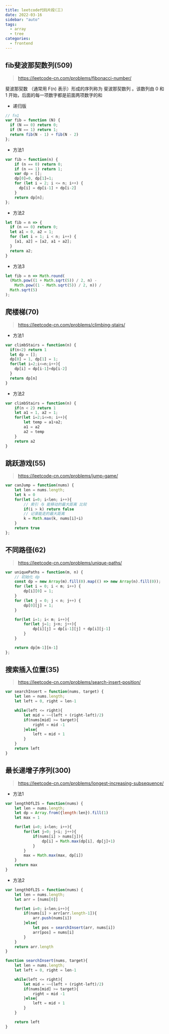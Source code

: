 ```yaml
---
title: leetcode代码片段(三)
date: 2022-03-16
sidebar: "auto"
tags:
  - array
  - tree
categories:
  - frontend
---
```


## fib斐波那契数列(509)

> <https://leetcode-cn.com/problems/fibonacci-number/>

斐波那契数 （通常用 F(n) 表示）形成的序列称为 斐波那契数列 。该数列由 0 和 1 开始，后面的每一项数字都是前面两项数字的和

- 递归版

```js
// fn1
var fib = function (N) {
  if (N == 0) return 0;
  if (N == 1) return 1;
  return fib(N - 1) + fib(N - 2)
};
```

- 方法1

```js
var fib = function(n) {
    if (n == 0) return 0;
    if (n == 1) return 1;
    var dp = [];
    dp[0]=0, dp[1]=1;
    for (let i = 2; i <= n; i++) {
      dp[i] = dp[i-1] + dp[i-2]
    }
    return dp[n];
};
```

- 方法2

```js
let fib = n => {
  if (n == 0) return 0;
  let a1 = 0, a2 = 1;
  for (let i = 1; i < n; i++) {
    [a1, a2] = [a2, a1 + a2];
  }
  return a2;
}
```

- 方法3

```js
let fib = n => Math.round(
  (Math.pow((1 + Math.sqrt(5)) / 2, n) -
    Math.pow((1 - Math.sqrt(5)) / 2, n)) /
  Math.sqrt(5)
);
```

## 爬楼梯(70)

> <https://leetcode-cn.com/problems/climbing-stairs/>

- 方法1

```js
var climbStairs = function(n) {
  if(n<2) return 1
  let dp = [];
  dp[0] = 1, dp[1] = 1;
  for(let i=2;i<=n;i++){
    dp[i] = dp[i-1]+dp[i-2]
  }
  return dp[n]
}
```

- 方法2

```js
var climbStairs = function(n) {
    if(n < 2) return 1
    let a1 = 1, a2 = 1;
    for(let i=2;i<=n; i++){
        let temp = a1+a2;
        a1 = a2
        a2 = temp
    }
    return a2
}
```

## 跳跃游戏(55)

> <https://leetcode-cn.com/problems/jump-game/>

```js
var canJump = function(nums) {
    let len = nums.length;
    let k = 0
    for(let i=0; i<len; i++){
        // 索引 与 能移动的最大距离 比较
        if(i > k) return false
        // 记录能走的最大距离
        k = Math.max(k, nums[i]+i)
    }
    return true
};
```

## 不同路径(62)

> <https://leetcode-cn.com/problems/unique-paths/>

```js
var uniquePaths = function(m, n) {
    // 初始化 dp
    const dp = new Array(m).fill(0).map(() => new Array(n).fill(0));
    for (let i = 0; i < m; i++) {
        dp[i][0] = 1;
    }
    for (let j = 0; j < n; j++) {
        dp[0][j] = 1;
    }

    for(let i=1; i< m; i++){
        for(let j=1; j<n; j++){
            dp[i][j] = dp[i-1][j] + dp[i][j-1]
        }
    }

    return dp[m-1][n-1]
};
```

## 搜索插入位置(35)

> <https://leetcode-cn.com/problems/search-insert-position/>

```js
var searchInsert = function(nums, target) {
    let len = nums.length;
    let left = 0, right = len-1

    while(left <= right){
        let mid = ~~(left + (right-left)/2)
        if(nums[mid] >= target){
            right = mid -1
        }else{
            left = mid + 1
        }
    }
    return left
}
```

## 最长递增子序列(300)

> <https://leetcode-cn.com/problems/longest-increasing-subsequence/>

- 方法1

```js
var lengthOfLIS = function(nums) {
    let len = nums.length;
    let dp = Array.from({length:len}).fill(1)
    let max = 1

    for(let i=0; i<len; i++){
        for(let j=0; j<i; j++){
            if(nums[i] > nums[j]){
                dp[i] = Math.max(dp[i], dp[j]+1)
            }
        }
        max = Math.max(max, dp[i])
    }
    return max
}
```

- 方法2

```js
var lengthOfLIS = function(nums) {
    let len = nums.length;
    let arr = [nums[0]]

    for(let i=0; i<len;i++){
        if(nums[i] > arr[arr.length-1]){
            arr.push(nums[i])
        }else{
            let pos = searchInsert(arr, nums[i])
            arr[pos] = nums[i]
        }
    }
    return arr.length
}

function searchInsert(nums, target){
    let len = nums.length;
    let left = 0, right = len-1

    while(left <= right){
        let mid = ~~(left + (right-left)/2)
        if(nums[mid] >= target){
            right = mid -1
        }else{
            left = mid + 1
        }
    }

    return left
}
```
